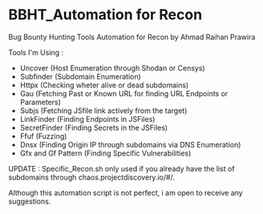# BBHT_Automation for Recon
Bug Bounty Hunting Tools Automation for Recon by Ahmad Raihan Prawira

Tools I'm Using :
- Uncover (Host Enumeration through Shodan or Censys)
- Subfinder (Subdomain Enumeration)
- Httpx (Checking wheter alive or dead subdomains)
- Gau (Fetching Past or Known URL for finding URL Endpoints or Parameters)
- Subjs (Fetching JSfile link actively from the target)
- LinkFinder (Finding Endpoints in JSFiles)
- SecretFinder (Finding Secrets in the JSFiles)
- Ffuf (Fuzzing)
- Dnsx (Finding Origin IP through subdomains via DNS Enumeration)
- Gfx and Gf Pattern (Finding Specific Vulnerabilities)

UPDATE : Specific_Recon.sh only used if you already have the list of subdomains through chaos.projectdiscovery.io/#/.

Although this automation script is not perfect, i am open to receive any suggestions.
